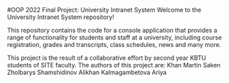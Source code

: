 #OOP 2022 Final Project: University Intranet System
Welcome to the University Intranet System repository!

This repository contains the code for a console application that provides a range of functionality for students and staff at a university, including course registration, grades and transcripts, class schedules, news and many more.

This project is the result of a collaborative effort by second year KBTU students of SITE faculty. The authors of this project are:
Khan Martin
Saken Zholbarys
Shamshidinov Alikhan
Kalmagambetova Ariya


